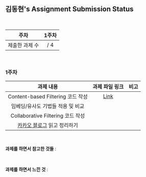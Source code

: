 ## 김동현's Assignment Submission Status

<br>

| 주차 | 1주차 |
| :---: | :---: |
| 제출한 과제 수 | / 4 | 

<br>

### 1주차

| 과제 내용 | 과제 파일 링크 | 비고 |
| :---: | :---: | :---: |
| Content-based Filtering 코드 작성 | [Link](https://github.com/gachonEDA/assignment/blob/main/1%EA%B8%B0/%EA%B9%80%EB%8F%99%ED%98%84/content_based_learning.ipynb) |  |
| 임베딩/유사도 기법들 적용 및 비교 |  |  |
| Collaborative Filtering 코드 작성 |  |  |
| [카카오 블로그](https://tech.kakao.com/2021/10/18/collaborative-filtering/) 읽고 정리하기 |  |  |
<br>

<b> 과제를 하면서 참고한 것들 </b> :



<br>

<b> 과제를 하면서 느낀 것 </b> :

 

<br>
<br>
